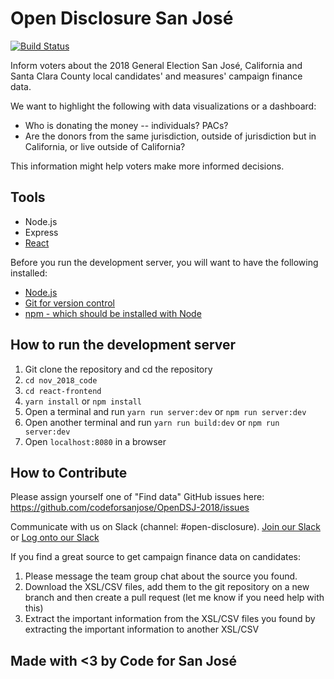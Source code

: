 # Open Disclosure San José
[![Build Status](https://travis-ci.org/codeforsanjose/OpenDSJ-2018.svg?branch=develop)](https://travis-ci.org/codeforsanjose/OpenDSJ-2018)

Inform voters about the 2018 General Election San José, California and Santa Clara County local candidates' and measures' campaign finance data. 

We want to highlight the following with data visualizations or a dashboard: 
- Who is donating the money -- individuals? PACs? 
- Are the donors from the same jurisdiction, outside of jurisdiction but in California, or live outside of California? 

This information might help voters make more informed decisions.

## Tools
- Node.js
- Express
- [React](https://reactjs.org/)

Before you run the development server, you will want to have the following installed:
- [Node.js](https://nodejs.org/en/)
- [Git for version control](https://git-scm.com/)
- [npm - which should be installed with Node](https://www.npmjs.com/get-npm)
 
## How to run the development server
1. Git clone the repository and cd the repository
2. ```cd nov_2018_code``` 
3. ```cd react-frontend```
4. ```yarn install``` or ```npm install```
5. Open a terminal and run ```yarn run server:dev``` or ```npm run server:dev```
6. Open another terminal and run ```yarn run build:dev``` or ```npm run server:dev```
7. Open ```localhost:8080``` in a browser

## How to Contribute
Please assign yourself one of "Find data" GitHub issues here:
https://github.com/codeforsanjose/OpenDSJ-2018/issues

Communicate with us on Slack (channel: #open-disclosure). 
[Join our Slack](https://slackin-c4sj.herokuapp.com/) or [Log onto our Slack](https://codeforsanjose.slack.com)

If you find a great source to get campaign finance data on candidates:
1. Please message the team group chat about the source you found.
2. Download the XSL/CSV files, add them to the git repository on a new branch and then create a pull request (let me know if you need help with this)
3. Extract the important information from the XSL/CSV files you found by extracting the important information to another XSL/CSV

## Made with <3 by Code for San José